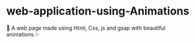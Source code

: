 # web-application-using-Animations
🌄 A web page made using Html, Css, js and gsap with beautiful animations.✨
